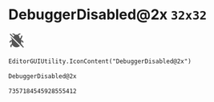 # DebuggerDisabled@2x `32x32`
<img src="/img/DebuggerDisabled@2x.png" width=32 height=32>

``` CSharp
EditorGUIUtility.IconContent("DebuggerDisabled@2x")
```
```
DebuggerDisabled@2x
```
```
7357184545928555412
```
